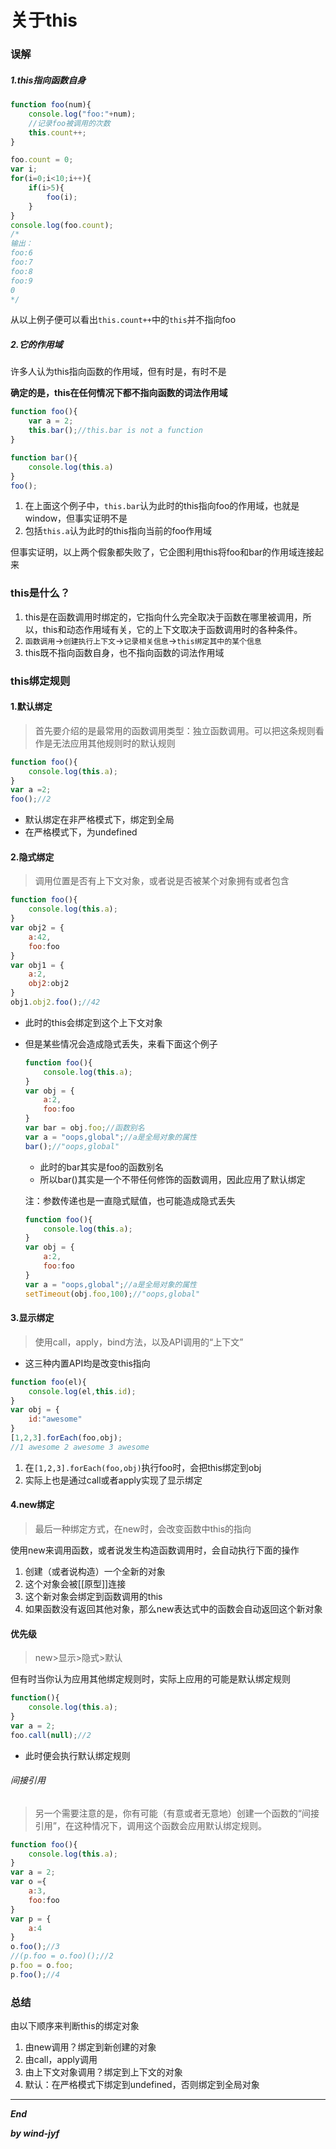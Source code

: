 # 关于this

### 误解

##### 1.this指向函数自身

```javascript
function foo(num){
    console.log("foo:"+num);
    //记录foo被调用的次数
    this.count++;
}

foo.count = 0;
var i;
for(i=0;i<10;i++){
    if(i>5){
        foo(i);
    }
}
console.log(foo.count);
/*
输出：
foo:6
foo:7
foo:8
foo:9
0
*/
```

从以上例子便可以看出`this.count++`中的`this`并不指向foo

##### 2.它的作用域

许多人认为this指向函数的作用域，但有时是，有时不是

**确定的是，this在任何情况下都不指向函数的词法作用域**

```javascript
function foo(){
    var a = 2;
    this.bar();//this.bar is not a function
}

function bar(){
    console.log(this.a)
}
foo();
```

1. 在上面这个例子中，`this.bar`认为此时的this指向foo的作用域，也就是window，但事实证明不是
2. 包括`this.a`认为此时的this指向当前的foo作用域

但事实证明，以上两个假象都失败了，它企图利用this将foo和bar的作用域连接起来

### this是什么？

1. this是在函数调用时绑定的，它指向什么完全取决于函数在哪里被调用，所以，this和动态作用域有关，它的上下文取决于函数调用时的各种条件。
2. `函数调用`->`创建执行上下文`->`记录相关信息`->`this绑定其中的某个信息`
3. this既不指向函数自身，也不指向函数的词法作用域

### this绑定规则

#### 1.默认绑定

> 首先要介绍的是最常用的函数调用类型：独立函数调用。可以把这条规则看作是无法应用其他规则时的默认规则

```javascript
function foo(){
	console.log(this.a);
}
var a =2;
foo();//2
```

* 默认绑定在非严格模式下，绑定到全局
* 在严格模式下，为undefined

#### 2.隐式绑定

> 调用位置是否有上下文对象，或者说是否被某个对象拥有或者包含

```javascript
function foo(){
	console.log(this.a);
}
var obj2 = {
    a:42,
    foo:foo
}
var obj1 = {
    a:2,
    obj2:obj2
}
obj1.obj2.foo();//42
```

* 此时的this会绑定到这个上下文对象

* 但是某些情况会造成隐式丢失，来看下面这个例子

  ```javascript
  function foo(){
      console.log(this.a);
  }
  var obj = {
      a:2,
      foo:foo
  }
  var bar = obj.foo;//函数别名
  var a = "oops,global";//a是全局对象的属性
  bar();//"oops,global"
  ```

  * 此时的bar其实是foo的函数别名
  * 所以bar()其实是一个不带任何修饰的函数调用，因此应用了默认绑定

  注：参数传递也是一直隐式赋值，也可能造成隐式丢失

  ```javascript
  function foo(){
      console.log(this.a);
  }
  var obj = {
      a:2,
      foo:foo
  }
  var a = "oops,global";//a是全局对象的属性
  setTimeout(obj.foo,100);//"oops,global"
  ```

#### 3.显示绑定

> 使用call，apply，bind方法，以及API调用的“上下文”

* 这三种内置API均是改变this指向

```javascript
function foo(el){
    console.log(el,this.id);
}
var obj = {
    id:"awesome"
}
[1,2,3].forEach(foo,obj);
//1 awesome 2 awesome 3 awesome
```

1. 在`[1,2,3].forEach(foo,obj)`执行foo时，会把this绑定到obj
2. 实际上也是通过call或者apply实现了显示绑定

#### 4.new绑定

> 最后一种绑定方式，在new时，会改变函数中this的指向

使用new来调用函数，或者说发生构造函数调用时，会自动执行下面的操作

1. 创建（或者说构造）一个全新的对象
2. 这个对象会被[[原型]]连接
3. 这个新对象会绑定到函数调用的this
4. 如果函数没有返回其他对象，那么new表达式中的函数会自动返回这个新对象

#### 优先级

> new>显示>隐式>默认

但有时当你认为应用其他绑定规则时，实际上应用的可能是默认绑定规则

```javascript
function(){
	console.log(this.a);
}
var a = 2;
foo.call(null);//2
```

* 此时便会执行默认绑定规则

###### 间接引用

> 另一个需要注意的是，你有可能（有意或者无意地）创建一个函数的“间接引用”，在这种情况下，调用这个函数会应用默认绑定规则。

```javascript
function foo(){
    console.log(this.a);
}
var a = 2;
var o ={
    a:3,
    foo:foo
}
var p = {
    a:4
}
o.foo();//3
//(p.foo = o.foo)();//2
p.foo = o.foo;
p.foo();//4
```

### 总结

由以下顺序来判断this的绑定对象

1. 由new调用？绑定到新创建的对象
2. 由call，apply调用
3. 由上下文对象调用？绑定到上下文的对象
4. 默认：在严格模式下绑定到undefined，否则绑定到全局对象

***

***End***

***by wind-jyf***





